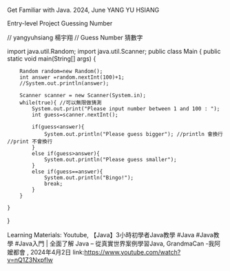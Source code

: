 Get Familiar with Java. 2024, June
YANG YU HSIANG

Entry-level Project
Guessing Number

// yangyuhsiang 楊宇翔
// Guess Number 猜數字


import java.util.Random;
import java.util.Scanner;
public class Main {
    public static void main(String[] args) {

        Random random=new Random();
        int answer =random.nextInt(100)+1;
        //System.out.println(answer);

        Scanner scanner = new Scanner(System.in);
        while(true){ //可以無限做猜測
            System.out.print("Please input number between 1 and 100 : ");
            int guess=scanner.nextInt();

            if(guess<answer){
                System.out.println("Please guess bigger"); //println 會換行 //print 不會換行
            }
            else if(guess>answer){
                System.out.println("Please guess smaller");
            }
            else if(guess==answer){
                System.out.println("Bingo!");
                break;
            }
        }

    }
}


Learning Materials: Youtube, 【Java】3小時初學者Java教學 #Java #Java教學 #Java入門 | 全面了解 Java – 從真實世界案例學習Java, GrandmaCan -我阿嬤都會 , 2024年4月2日
link:https://www.youtube.com/watch?v=nQ1Z3NxpfIw

